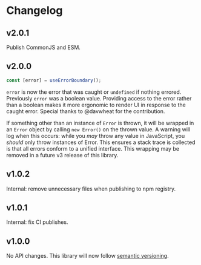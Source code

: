 # Changelog

## v2.0.1

Publish CommonJS and ESM.

## v2.0.0

```js
const [error] = useErrorBoundary();
```

`error` is now the error that was caught or `undefined` if nothing errored. Previously `error` was a boolean value. Providing access to the error rather
than a boolean makes it more ergonomic to render UI in response to the caught error. Special thanks to @davwheat for the contribution.

If something other than an instance of `Error` is thrown, it will be wrapped in an `Error` object by calling `new Error()` on the thrown value. A warning will log when this occurs: while you _may_ throw any value in JavaScript, you _should_ only throw instances of Error. This ensures a stack trace is collected is that all errors conform to a unified interface. This wrapping may be removed in a future v3 release of this library.

## v1.0.2

Internal: remove unnecessary files when publishing to npm registry.

## v1.0.1

Internal: fix CI publishes.

## v1.0.0

No API changes. This library will now follow [semantic versioning](https://docs.npmjs.com/about-semantic-versioning).
